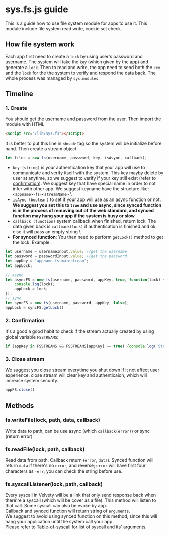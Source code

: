 # sys.fs.js guide
This is a guide how to use file system module for apps to use it. This module include file system read write, cookie set check.

## How file system work
Each app first need to create a `lock` by using user's password and username. The system will take the `key` (which given by the app) and generate a `lock`. Then to read and write, the app need to send both the `key` and the `lock` for the the system to verify and respond the data back. The whole process was managed by `sys.modules`.

## Timeline
### 1. Create
You should get the username and password from the user. Then import the module with HTML
```html
<script src="/lib/sys.fs"></script>
```
It is better to put this line in `<head>` tag so the system will be initialize before hand.
Then create a stream object
```js
let files = new fs(username, password, key, isAsync, callback);
```
- `key (string)` is your authentication key that your app will use to communicate and verify itself with the system. This key mayby delete by user at anytime, so we suggest to verify if your key still exist (refer to [confirmation](#2.-confirmation)). We suggest key that have special name in order to not infer with other app. We suggest keyname have the structure like: `<appname>-fs-<streamName>` \
- `isAync (boolean)` to set if your app will use as an async function or not. \
**We suggest you set this to `true` and use async, since synced function is in the process of removing out of the web standard, and synced function may hang your app if the system is busy or slow.**
- `callback (function)` system callback when finished, return lock. The data given back is `callback(lock)` if authentication is finished and ok, else it will pass an empty string \
- **For synced function**: You then need to perform `getLock()` method to get the lock.
Example:
```js
let username = usernameInput.value; //get the username
let password = passwordInput.value; //get the password
let appKey = 'appname-fs-mainstream';
let appLock;

// async
let asyncFS = new fs(username, password, appKey, true, function(lock) {
    console.log(lock); 
    appLock = lock;
});
// sync
let syncFS = new fs(username, password, appKey, false);
appLock = syncFS.getLock()
```

### 2. Confirmation
It's a good a good habit to check if the stream actually created by using global variable `FSSTREAMS`:
```js
if (appKey in FSSTREAMS && FSSTREAMS[appKey] == true) {console.log('Stream created')}
```

### 3. Close stream
We suggest you close stream everytime you shut down if it not affect user experience. close stream will clear key and authenticaion, which will increase system security. 
```js
appFS.close()
```

## Methods
### fs.writeFile(lock, path, data, callback)
Write data to path, can be use async (which `callback(error)`) or sync (return error)

### fs.readFile(lock, path, callback)
Read data from path. Callback return (`error`, `data`). Synced function will return `data` if there's no `error`, and reverse; `error` will have first four characters as `-err`, you can check the string before use.

### fs.syscallListener(lock, path, callback) 
Every syscall in Velvety will be a link that only send response back when there're a syscall (which will be cover as a file). This method will listen to that call. Some syscall can also be evoke by app. \
Callback and synced function will return string of `arguments`. \
We suggest to avoid using synced function on this method, since this will hang your application until the system call your app. \
Please refer to [Table-of-syscall](#appendix-1-Table-of-syscall) for list of syscall and its' arguments.